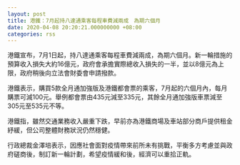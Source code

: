 ```yaml
---
layout: post
title: 港鐵：7月起持八達通乘客每程車費減兩成　為期六個月
date: 2020-04-08 20:20:21.000000000 +08:00
categories: rss
---
```


港鐵宣布，7月1日起，持八達通乘客每程車費減兩成，為期六個月。新一輪措施的預算收入損失大約16億元，政府會承擔實際總收入損失的一半，並以8億元為上限，政府稍後向立法會財委會申請撥款。

港鐵表示，購買5款全月通加強版及港鐵都會票的乘客，7月起的六個月內，每月購票可減100元。舉例都會票由435元減至335元，其餘全月通加強版車票減至305元至535元不等。
 
港鐵指，雖然交通業務收入嚴重下跌，早前亦為港鐵商場及車站部分商戶提供租金紓緩，但公司整體財務狀況仍然穩健。

行政總裁金澤培表示，因應社會面對疫情帶來前所未有挑戰，平衡多方考慮並與政府磋商後，制訂新一輪計劃，希望疫情緩和後，經濟可以重拾正軌。
